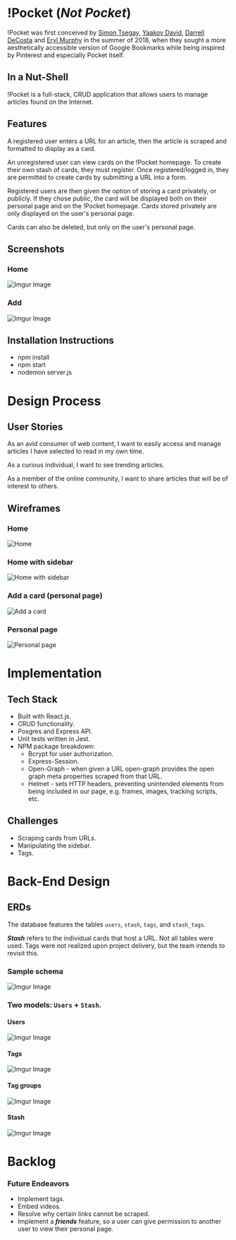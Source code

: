 # !Pocket (*Not Pocket*)

!Pocket was first conceived by [Simon Tsegay](https://github.com/simongt), [Yaakov David](https://github.com/YaakovDavid), [Darrell DeCosta](https://github.com/drldcsta) and [Eryl Murphy](https://github.com/ErylMurphy) in the summer of 2018, when they sought a more aesthetically accessible version of Google Bookmarks while being inspired by Pinterest and especially Pocket itself.

## In a Nut-Shell
!Pocket is a full-stack, CRUD application that allows users to manage articles found on the Internet.

## Features
A registered user enters a URL for an article, then the article is scraped and formatted to display as a card.

An unregistered user can view cards on the !Pocket homepage. To create their own stash of cards, they must register. Once registered/logged in, they are permitted to create cards by submitting a URL into a form.

Registered users are then given the option of storing a card privately, or publicly. If they chose public, the card will be displayed both on their personal page and on the !Pocket homepage. Cards stored privately are only displayed on the user's personal page.

Cards can also be deleted, but only on the user's personal page. 

## Screenshots

### Home

![Imgur Image](https://imgur.com/TJQck6r.jpg)

### Add

![Imgur Image](https://imgur.com/BYctOWI.jpg)

## Installation Instructions
- npm install
- npm start
- nodemon server.js

# Design Process

## User Stories

As an avid consumer of web content, I want to easily access and manage articles I have selected to read in my own time. 

As a curious individual, I want to see trending articles.

As a member of the online community, I want to share articles that will be of interest to others.

## Wireframes

### Home

![Home](https://imgur.com/h5ARjh5.jpg)

### Home with sidebar

![Home with sidebar](https://imgur.com/jvvgB9b.jpg)

### Add a card (personal page)

![Add a card](https://imgur.com/qN24iP4.jpg)

### Personal page

![Personal page](https://imgur.com/k6yYfKv.jpg)

# Implementation

## Tech Stack
 - Built with React.js. 
 - CRUD functionality.
 - Posgres and Express API.
 - Unit tests written in Jest.
 - NPM package breakdown:
    - Bcrypt for user authorization. 
    - Express-Session.
    - Open-Graph - when given a URL open-graph provides the open graph meta properties scraped from that URL. 
    - Helmet - sets HTTP headers, preventing unintended elements from being included in our page, e.g. frames, images, tracking scripts, etc.

## Challenges
- Scraping cards from URLs.
- Manipulating the sidebar.
- Tags.

# Back-End Design

## ERDs
The database features the tables `users`, `stash`, `tags`, and `stash_tags`.

***Stash*** refers to the individual cards that host a URL. Not all tables were used. Tags were not realized upon project delivery, but the team intends to revisit this. 

### Sample schema

![Imgur Image](https://imgur.com/5hghPtE.jpg)

### Two models: `Users` + `Stash`. 

#### Users

![Imgur Image](https://imgur.com/P6tcL6h.jpg)

#### Tags

![Imgur Image](https://imgur.com/kNlwgsC.jpg)

#### Tag groups

![Imgur Image](https://imgur.com/cvDxXUG.jpg)

#### Stash

![Imgur Image](https://imgur.com/7PM8PD0.jpg)

# Backlog

### Future Endeavors

- Implement tags.
- Embed videos. 
- Resolve why certain links cannot be scraped.
- Implement a ***friends*** feature, so a user can give permission to another user to view their personal page.
